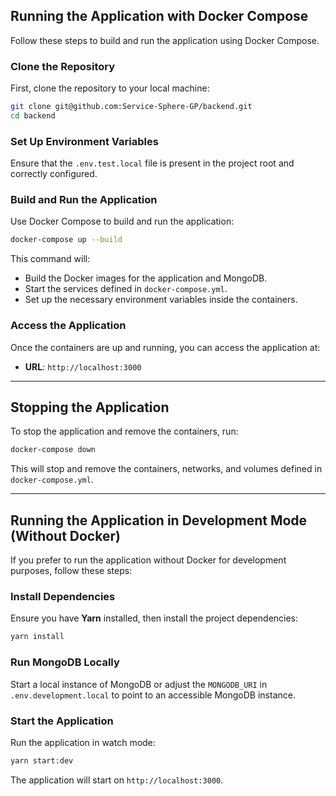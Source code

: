 ## Running the Application with Docker Compose

Follow these steps to build and run the application using Docker Compose.

### Clone the Repository

First, clone the repository to your local machine:

```bash
git clone git@github.com:Service-Sphere-GP/backend.git
cd backend
```

### Set Up Environment Variables

Ensure that the `.env.test.local` file is present in the project root and correctly configured.

### Build and Run the Application

Use Docker Compose to build and run the application:

```bash
docker-compose up --build
```

This command will:

- Build the Docker images for the application and MongoDB.
- Start the services defined in `docker-compose.yml`.
- Set up the necessary environment variables inside the containers.

### Access the Application

Once the containers are up and running, you can access the application at:

- **URL**: `http://localhost:3000`

---

## Stopping the Application

To stop the application and remove the containers, run:

```bash
docker-compose down
```

This will stop and remove the containers, networks, and volumes defined in `docker-compose.yml`.

---

## Running the Application in Development Mode (Without Docker)

If you prefer to run the application without Docker for development purposes, follow these steps:

### Install Dependencies

Ensure you have **Yarn** installed, then install the project dependencies:

```bash
yarn install
```

### Run MongoDB Locally

Start a local instance of MongoDB or adjust the `MONGODB_URI` in `.env.development.local` to point to an accessible MongoDB instance.

### Start the Application

Run the application in watch mode:

```bash
yarn start:dev
```

The application will start on `http://localhost:3000`.
